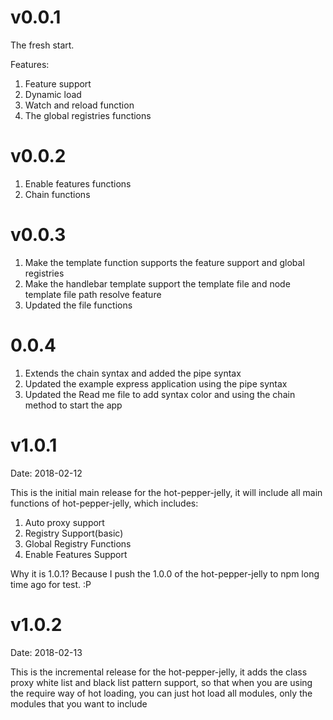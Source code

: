 # v0.0.1

The fresh start.

Features:

1. Feature support
2. Dynamic load
3. Watch and reload function
4. The global registries functions

# v0.0.2

1. Enable features functions
2. Chain functions

# v0.0.3

1. Make the template function supports the feature support and global registries
2. Make the handlebar template support the template file and node template file path resolve feature
3. Updated the file functions

# 0.0.4

1. Extends the chain syntax and added the pipe syntax
2. Updated the example express application using the pipe syntax
3. Updated the Read me file to add syntax color and using the chain method to start the app

# v1.0.1

Date: 2018-02-12

This is the initial main release for the hot-pepper-jelly, it will include all main functions of hot-pepper-jelly, which includes:

1. Auto proxy support
2. Registry Support(basic)
3. Global Registry Functions
4. Enable Features Support

Why it is 1.0.1? Because I push the 1.0.0 of the hot-pepper-jelly to npm long time ago for test. :P

# v1.0.2

Date: 2018-02-13

This is the incremental release for the hot-pepper-jelly, it adds the class proxy white list and black list pattern support, so that when you are using the require way of hot loading, you can just hot load all modules, only the modules that you want to include

